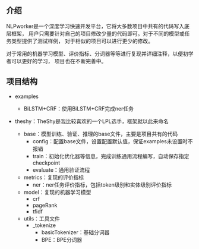 
## 介绍
NLPworker是一个深度学习快速开发平台，它将大多数项目中共有的代码写入底层框架，
用户只需要针对自己的项目修改少量的代码即可。对于不同的模型或任务类型提供了测试样例，
对于相似的项目可以进行更少的修改。

对于常用的机器学习模型、评价指标、分词器等等进行复现并详细注释，以便初学者可以更好的学习，
项目也在不断完善中。

## 项目结构

- examples
    - BiLSTM+CRF：使用BiLSTM+CRF完成ner任务

- theshy：TheShy是我比较喜欢的一个LPL选手，框架就以此来命名
  - base：模型训练、验证、推理的base文件，主要是项目共有的代码
    - config：配置base文件，设置配置默认值，保证examples未设置时不报错
    - train：初始化优化器等信息，完成训练通用流程编写，自动保存指定checkpoint
    - evaluate：通用验证流程
  - metrics：复现的评价指标
    - ner：ner任务评价指标，包括token级别和实体级别评价指标
  - model：复现的机器学习模型
    - crf
    - pageRank
    - tfidf
  - utils：工具文件
    - _tokenize
      - basicTokenizer：基础分词器
      - BPE：BPE分词器